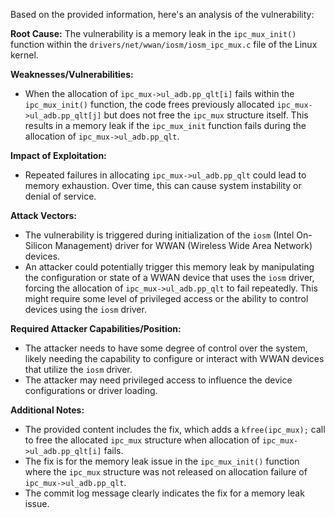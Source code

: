 Based on the provided information, here's an analysis of the vulnerability:

**Root Cause:**
The vulnerability is a memory leak in the `ipc_mux_init()` function within the `drivers/net/wwan/iosm/iosm_ipc_mux.c` file of the Linux kernel.

**Weaknesses/Vulnerabilities:**
- When the allocation of `ipc_mux->ul_adb.pp_qlt[i]` fails within the `ipc_mux_init()` function, the code frees previously allocated `ipc_mux->ul_adb.pp_qlt[j]` but does not free the `ipc_mux` structure itself. This results in a memory leak if the `ipc_mux_init` function fails during the allocation of `ipc_mux->ul_adb.pp_qlt`.

**Impact of Exploitation:**
- Repeated failures in allocating `ipc_mux->ul_adb.pp_qlt` could lead to memory exhaustion. Over time, this can cause system instability or denial of service.

**Attack Vectors:**
- The vulnerability is triggered during initialization of the `iosm` (Intel On-Silicon Management) driver for WWAN (Wireless Wide Area Network) devices.
- An attacker could potentially trigger this memory leak by manipulating the configuration or state of a WWAN device that uses the `iosm` driver, forcing the allocation of `ipc_mux->ul_adb.pp_qlt` to fail repeatedly. This might require some level of privileged access or the ability to control devices using the `iosm` driver.

**Required Attacker Capabilities/Position:**
- The attacker needs to have some degree of control over the system, likely needing the capability to configure or interact with WWAN devices that utilize the `iosm` driver.
- The attacker may need privileged access to influence the device configurations or driver loading.

**Additional Notes:**
- The provided content includes the fix, which adds a `kfree(ipc_mux);` call to free the allocated `ipc_mux` structure when allocation of `ipc_mux->ul_adb.pp_qlt[i]` fails.
- The fix is for the memory leak issue in the `ipc_mux_init()` function where the `ipc_mux` structure was not released on allocation failure of `ipc_mux->ul_adb.pp_qlt`.
- The commit log message clearly indicates the fix for a memory leak issue.